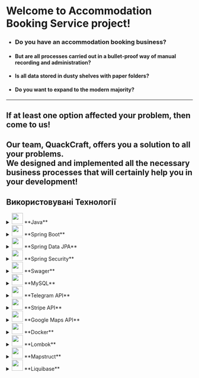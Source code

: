 # Welcome to Accommodation Booking Service project!

* ### Do you have an **accommodation** booking business? 


* #### But are all processes carried out in a __bullet-proof way of manual recording and administration__?

* #### Is all data stored in dusty shelves with paper folders?

* #### Do you want to expand to the modern majority?

---

## If at least one option affected your problem, then **come to us**!

Our team, QuackCraft, offers you a solution to all your problems. \
We designed and implemented all the **necessary business processes** that will certainly help you in your development!
---

## Використовувані Технології

<details>
  <summary><img src="https://encrypted-tbn0.gstatic.com/images?q=tbn:ANd9GcSZqRFNAis0vxGXeQDFA2thujnilvYO8eqTKDX5QgJ5APGtLTNQu0-d6rTkb8oSWOdyRyY&usqp=CAU" width="30"/> **Java**</summary>
  The primary programming language used for the application.
</details>

<details>
  <summary><img src="https://encrypted-tbn0.gstatic.com/images?q=tbn:ANd9GcQwsq-7f5BWyog4cdeT1sQaYLVzhJ0o37Up8TjHvVU08WUgfyyMMRMHTVwJ5XReSjyhZa0&usqp=CAU" width="30"/> **Spring Boot**</summary>
  A powerful framework for building Java-based applications.
</details>

<details>
  <summary><img src="https://www.baeldung.com/wp-content/uploads/2021/02/lsd-module-icon-1.png" width="30"/> **Spring Data JPA**</summary>
  An object-relational mapping framework for Java.
</details>

<details>
  <summary><img src="https://www.javacodegeeks.com/wp-content/uploads/2014/07/spring-security-project.png" width="30"/> **Spring Security**</summary>
  The primary programming language used for the application.
</details>

<details>
  <summary><img src="https://oddblogger.com/wp-content/uploads/2021/03/swagger-logo-2.png" width="30"/> **Swager**</summary>
  A powerful framework for building Java-based applications.
</details>

<details>
  <summary><img src="https://www.freepnglogos.com/uploads/logo-mysql-png/logo-mysql-mysql-logo-png-images-are-download-crazypng-21.png" width="30"/> **MySQL**</summary>
  An object-relational mapping framework for Java.
</details>

<details>
  <summary><img src="https://repository-images.githubusercontent.com/444861690/5f8b5fb8-fb79-447b-8e52-2ecd52743e41" width="30"/> **Telegram API**</summary>
  The primary programming language used for the application.
</details>

<details>
  <summary><img src="https://cdn-icons-png.flaticon.com/512/5968/5968312.png" width="30"/> **Stripe API**</summary>
  A powerful framework for building Java-based applications.
</details>

<details>
  <summary><img src="https://philiaweb.com/uploads/image/google-maps.png" width="30"/> **Google Maps API**</summary>
  An object-relational mapping framework for Java.
</details>

<details>
  <summary><img src="https://cdn-icons-png.flaticon.com/512/919/919853.png" width="30"/> **Docker**</summary>
  The primary programming language used for the application.
</details>

<details>
  <summary><img src="https://user-images.githubusercontent.com/1204509/79262490-b2012a80-7e91-11ea-82fa-e791f8b4d177.jpg" width="30"/> **Lombok**</summary>
  A powerful framework for building Java-based applications.
</details>

<details>
  <summary><img src="https://1.bp.blogspot.com/-C5lGqSQuCic/WX39mN-OhdI/AAAAAAAAALU/qUZQdUPTvmInwGSKAYfcZ-QA_PXxhXCXwCLcBGAs/s1600/mapstruct.png" width="30"/> **Mapstruct**</summary>
  An object-relational mapping framework for Java.
</details>

<details>
  <summary><img src="https://www.liquibase.org/wp-content/themes/liquibase/assets/img/cta-icon.svg" width="30" height="30"/> **Liquibase** </summary>
  An object-relational mapping framework for Java.
</details>
